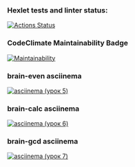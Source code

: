 ### Hexlet tests and linter status:
[![Actions Status](https://github.com/aralts/php-project-45/actions/workflows/hexlet-check.yml/badge.svg)](https://github.com/aralts/php-project-45/actions)

### CodeClimate Maintainability Badge
[![Maintainability](https://api.codeclimate.com/v1/badges/4db2e9098154db45f759/maintainability)](https://codeclimate.com/github/aralts/php-project-45/maintainability)

### brain-even asciinema
[![asciinema (урок 5)](https://asciinema.org/a/yKY1HaQKjXTyXtxJ5ZneYbQPt)](https://asciinema.org/a/yKY1HaQKjXTyXtxJ5ZneYbQPt)

### brain-calc asciinema
[![asciinema (урок 6)](https://asciinema.org/a/Ww6cbOnwsNrUMg4X13hII6Rxy)](https://asciinema.org/a/Ww6cbOnwsNrUMg4X13hII6Rxy)

### brain-gcd asciinema
[![asciinema (урок 7)](https://asciinema.org/a/eJZvBgGoBHKMLcNJiCV02Bf8U)](https://asciinema.org/a/eJZvBgGoBHKMLcNJiCV02Bf8U)